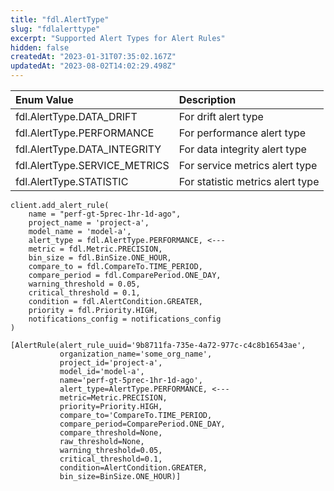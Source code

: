 ```yaml
---
title: "fdl.AlertType"
slug: "fdlalerttype"
excerpt: "Supported Alert Types for Alert Rules"
hidden: false
createdAt: "2023-01-31T07:35:02.167Z"
updatedAt: "2023-08-02T14:02:29.498Z"
---
```

| Enum Value                    | Description                      |
| :---------------------------- | :------------------------------- |
| fdl.AlertType.DATA_DRIFT      | For drift alert type             |
| fdl.AlertType.PERFORMANCE     | For performance alert type       |
| fdl.AlertType.DATA_INTEGRITY  | For data integrity alert type    |
| fdl.AlertType.SERVICE_METRICS | For service metrics alert type   |
| fdl.AlertType.STATISTIC       | For statistic metrics alert type |

```text Usage
client.add_alert_rule(
    name = "perf-gt-5prec-1hr-1d-ago",
    project_name = 'project-a',
    model_name = 'model-a',
    alert_type = fdl.AlertType.PERFORMANCE, <---
    metric = fdl.Metric.PRECISION,
    bin_size = fdl.BinSize.ONE_HOUR, 
    compare_to = fdl.CompareTo.TIME_PERIOD,
    compare_period = fdl.ComparePeriod.ONE_DAY,
    warning_threshold = 0.05,
    critical_threshold = 0.1,
    condition = fdl.AlertCondition.GREATER,
    priority = fdl.Priority.HIGH,
    notifications_config = notifications_config
)
```
```Text Outputs
[AlertRule(alert_rule_uuid='9b8711fa-735e-4a72-977c-c4c8b16543ae',
           organization_name='some_org_name',
           project_id='project-a',
           model_id='model-a',
           name='perf-gt-5prec-1hr-1d-ago',
           alert_type=AlertType.PERFORMANCE, <---
           metric=Metric.PRECISION,
           priority=Priority.HIGH,
           compare_to='CompareTo.TIME_PERIOD,
           compare_period=ComparePeriod.ONE_DAY,
           compare_threshold=None,
           raw_threshold=None,
           warning_threshold=0.05,
           critical_threshold=0.1,
           condition=AlertCondition.GREATER,
           bin_size=BinSize.ONE_HOUR)]
```
